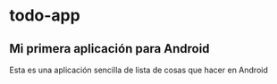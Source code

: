 # todo-app

## Mi primera aplicación para Android

Esta es una aplicación sencilla de lista de cosas que hacer en Android
